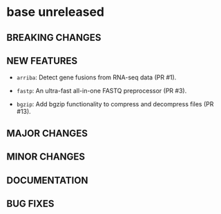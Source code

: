 # base unreleased

## BREAKING CHANGES

## NEW FEATURES

* `arriba`: Detect gene fusions from RNA-seq data (PR #1).

* `fastp`: An ultra-fast all-in-one FASTQ preprocessor (PR #3).

* `bgzip`: Add bgzip functionality to compress and decompress files (PR #13).

## MAJOR CHANGES

## MINOR CHANGES

## DOCUMENTATION

## BUG FIXES